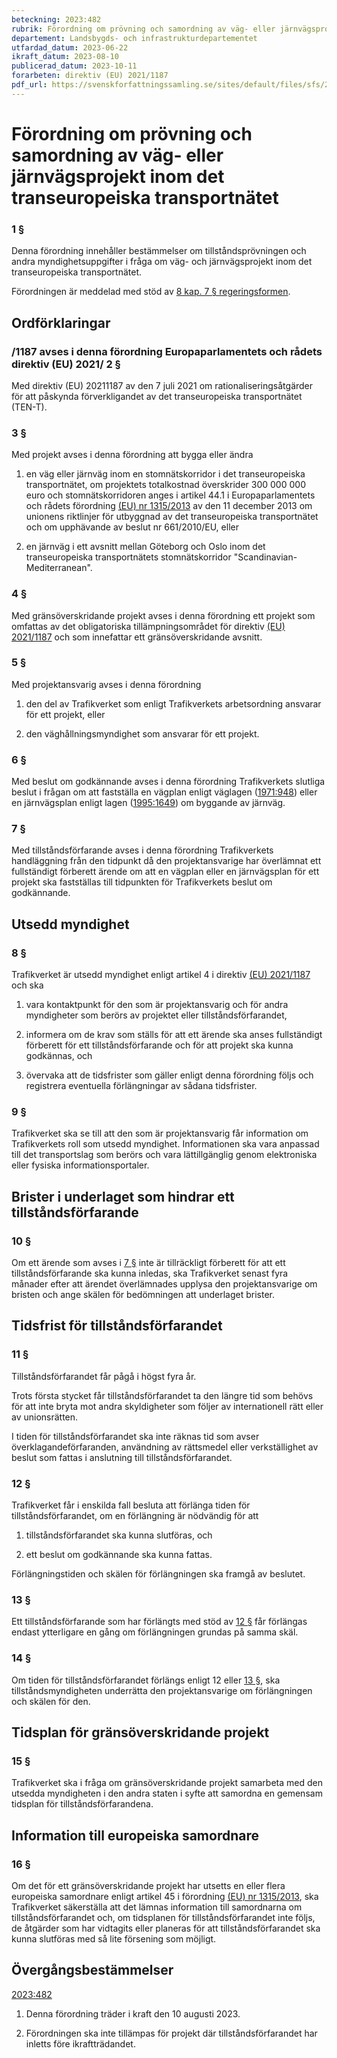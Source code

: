 ```yaml
---
beteckning: 2023:482
rubrik: Förordning om prövning och samordning av väg- eller järnvägsprojekt inom det transeuropeiska transportnätet
departement: Landsbygds- och infrastrukturdepartementet
utfardad_datum: 2023-06-22
ikraft_datum: 2023-08-10
publicerad_datum: 2023-10-11
forarbeten: direktiv (EU) 2021/1187
pdf_url: https://svenskforfattningssamling.se/sites/default/files/sfs/2023-06/SFS2023-482.pdf
---
```


# Förordning om prövning och samordning av väg- eller järnvägsprojekt inom det transeuropeiska transportnätet

### 1 §

Denna förordning innehåller bestämmelser om tillståndsprövningen och andra myndighetsuppgifter i fråga om väg- och järnvägsprojekt inom det transeuropeiska transportnätet.

Förordningen är meddelad med stöd av [8 kap. 7 § regeringsformen](https://selex.se/eli/sfs/1974/152#kap8.7).

## Ordförklaringar

### /1187 avses i denna förordning Europaparlamentets och rådets direktiv (EU) 2021/ 2 §

Med direktiv (EU) 20211187 av den 7 juli 2021 om rationaliseringsåtgärder för att påskynda förverkligandet av det transeuropeiska transportnätet (TEN-T).

### 3 §

Med projekt avses i denna förordning att bygga eller ändra

1. en väg eller järnväg inom en stomnätskorridor i det transeuropeiska transportnätet, om projektets totalkostnad överskrider 300 000 000 euro och stomnätskorridoren anges i artikel 44.1 i Europaparlamentets och rådets förordning [(EU) nr 1315/2013](https://eur-lex.europa.eu/legal-content/SV/ALL/?uri=celex%3A32013R1315) av den 11 december 2013 om unionens riktlinjer för utbyggnad av det transeuropeiska transportnätet och om upphävande av beslut nr 661/2010/EU, eller

2. en järnväg i ett avsnitt mellan Göteborg och Oslo inom det transeuropeiska transportnätets stomnätskorridor "Scandinavian-Mediterranean".

### 4 §

Med gränsöverskridande projekt avses i denna förordning ett projekt som omfattas av det obligatoriska tillämpningsområdet för direktiv [(EU) 2021/1187](https://eur-lex.europa.eu/legal-content/SV/ALL/?uri=celex%3A31187R2021) och som innefattar ett gränsöverskridande avsnitt.

### 5 §

Med projektansvarig avses i denna förordning

1. den del av Trafikverket som enligt Trafikverkets arbetsordning ansvarar för ett projekt, eller

2. den väghållningsmyndighet som ansvarar för ett projekt.

### 6 §

Med beslut om godkännande avses i denna förordning Trafikverkets slutliga beslut i frågan om att fastställa en vägplan enligt väglagen ([1971:948](https://selex.se/eli/sfs/1971/948)) eller en järnvägsplan enligt lagen ([1995:1649](https://selex.se/eli/sfs/1995/1649)) om byggande av järnväg.

### 7 §

Med tillståndsförfarande avses i denna förordning Trafikverkets handläggning från den tidpunkt då den projektansvarige har överlämnat ett fullständigt förberett ärende om att en vägplan eller en järnvägsplan för ett projekt ska fastställas till tidpunkten för Trafikverkets beslut om godkännande.

## Utsedd myndighet

### 8 §

Trafikverket är utsedd myndighet enligt artikel 4 i direktiv [(EU) 2021/1187](https://eur-lex.europa.eu/legal-content/SV/ALL/?uri=celex%3A31187R2021) och ska

1. vara kontaktpunkt för den som är projektansvarig och för andra myndigheter som berörs av projektet eller tillståndsförfarandet,

2. informera om de krav som ställs för att ett ärende ska anses fullständigt förberett för ett tillståndsförfarande och för att projekt ska kunna godkännas, och

3. övervaka att de tidsfrister som gäller enligt denna förordning följs och registrera eventuella förlängningar av sådana tidsfrister.

### 9 §

Trafikverket ska se till att den som är projektansvarig får information om Trafikverkets roll som utsedd myndighet. Informationen ska vara anpassad till det transportslag som berörs och vara lättillgänglig genom elektroniska eller fysiska informationsportaler.

## Brister i underlaget som hindrar ett tillståndsförfarande

### 10 §

Om ett ärende som avses i [7 §](#7) inte är tillräckligt förberett för att ett tillståndsförfarande ska kunna inledas, ska Trafikverket senast fyra månader efter att ärendet överlämnades upplysa den projektansvarige om bristen och ange skälen för bedömningen att underlaget brister.

## Tidsfrist för tillståndsförfarandet

### 11 §

Tillståndsförfarandet får pågå i högst fyra år.

Trots första stycket får tillståndsförfarandet ta den längre tid som behövs för att inte bryta mot andra skyldigheter som följer av internationell rätt eller av unionsrätten.

I tiden för tillståndsförfarandet ska inte räknas tid som avser överklagandeförfaranden, användning av rättsmedel eller verkställighet av beslut som fattas i anslutning till tillståndsförfarandet.

### 12 §

Trafikverket får i enskilda fall besluta att förlänga tiden för tillståndsförfarandet, om en förlängning är nödvändig för att

1. tillståndsförfarandet ska kunna slutföras, och

2. ett beslut om godkännande ska kunna fattas.

Förlängningstiden och skälen för förlängningen ska framgå av beslutet.

### 13 §

Ett tillståndsförfarande som har förlängts med stöd av [12 §](#12) får förlängas endast ytterligare en gång om förlängningen grundas på samma skäl.

### 14 §

Om tiden för tillståndsförfarandet förlängs enligt 12 eller [13 §](#13), ska tillståndsmyndigheten underrätta den projektansvarige om förlängningen och skälen för den.

## Tidsplan för gränsöverskridande projekt

### 15 §

Trafikverket ska i fråga om gränsöverskridande projekt samarbeta med den utsedda myndigheten i den andra staten i syfte att samordna en gemensam tidsplan för tillståndsförfarandena.

## Information till europeiska samordnare

### 16 §

Om det för ett gränsöverskridande projekt har utsetts en eller flera europeiska samordnare enligt artikel 45 i förordning [(EU) nr 1315/2013](https://eur-lex.europa.eu/legal-content/SV/ALL/?uri=celex%3A32013R1315), ska Trafikverket säkerställa att det lämnas information till samordnarna om tillståndsförfarandet och, om tidsplanen för tillståndsförfarandet inte följs, de åtgärder som har vidtagits eller planeras för att tillståndsförfarandet ska kunna slutföras med så lite försening som möjligt.

## Övergångsbestämmelser

[2023:482](https://selex.se/eli/sfs/2023/482)

1. Denna förordning träder i kraft den 10 augusti 2023.

2. Förordningen ska inte tillämpas för projekt där tillståndsförfarandet har inletts före ikraftträdandet.